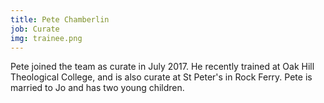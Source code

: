 ```yaml
---
title: Pete Chamberlin
job: Curate
img: trainee.png
---
```

Pete joined the team as curate in July 2017. He recently trained at Oak Hill Theological College, and is also curate at St Peter's in Rock Ferry.
Pete is married to Jo and has two young children.
